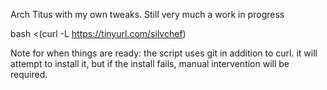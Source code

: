 Arch Titus with my own tweaks. Still very much a work in progress

bash <(curl -L https://tinyurl.com/silvchef)

Note for when things are ready: the script uses git in addition to curl. it will attempt to install it, but if the install fails, manual intervention will be required. 
